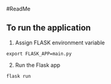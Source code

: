 #ReadMe

## To run the application
1. Assign FLASK environment variable
```
export FLASK_APP=main.py
```
2. Run the Flask app
```
flask run
```
